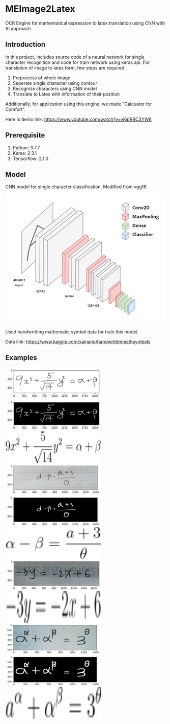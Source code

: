 # MEImage2Latex

OCR Engine for mathematical expression to latex translation using CNN with AI approach

## Introduction

In this project, includes source code of a neural network for single character recognition and code for train network using keras api. For translation of image to latex form, few steps are required

1. Preprocess of whole image
2. Seperate single character using contour
3. Recognize characters using CNN model
4. Translate to Latex with information of their position

Additionally, for application using this engine, we made "Calcuator for Comfort". 

Here is demo link: https://www.youtube.com/watch?v=vi6pRBC3YW8

## Prerequisite

1. Python: 3.7.7
2. Keras: 2.3.1
3. Tensorflow: 2.1.0

## Model

CNN model for single character classification. Modified from vgg16.

![model_st](./img_src/model_st.png)

Used handwritting mathematic symbol data for train this model.

Data link: https://www.kaggle.com/xainano/handwrittenmathsymbols

## Examples

<img src="./img_src/examples/2_0.png" height="100px" width="300px" align="left">  

<img src="./img_src/examples/2_1.png" height="100px" width="300px" align="left">  

<img src="./img_src/examples/2_2.png" height="100px" width="300px" align="left">  

<img src="./img_src/examples/3_0.png" height="100px" width="300px" align="left">  

<img src="./img_src/examples/3_1.png" height="100px" width="300px" align="left">  

<img src="./img_src/examples/3_2.png" height="100px" width="300px" align="left">  

<img src="./img_src/examples/4_0.png" height="100px" width="300px" align="left">  

<img src="./img_src/examples/4_2.png" height="100px" width="300px" align="left">  

<img src="./img_src/examples/5_0.png" height="100px" width="300px" align="left">  

<img src="./img_src/examples/5_1.png" height="100px" width="300px" align="left">  

<img src="./img_src/examples/5_2.png" height="100px" width="300px" align="left">    


